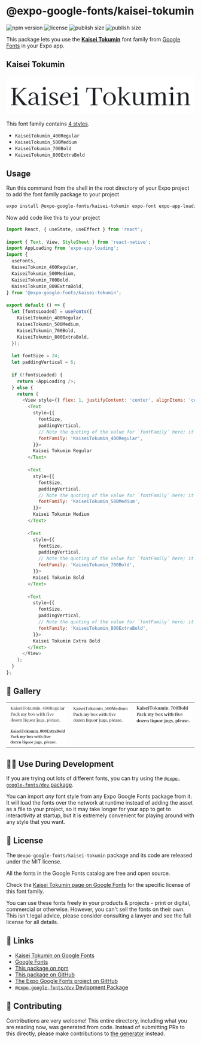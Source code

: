 # @expo-google-fonts/kaisei-tokumin

![npm version](https://flat.badgen.net/npm/v/@expo-google-fonts/kaisei-tokumin)
![license](https://flat.badgen.net/github/license/expo/google-fonts)
![publish size](https://flat.badgen.net/packagephobia/install/@expo-google-fonts/kaisei-tokumin)
![publish size](https://flat.badgen.net/packagephobia/publish/@expo-google-fonts/kaisei-tokumin)

This package lets you use the [**Kaisei Tokumin**](https://fonts.google.com/specimen/Kaisei+Tokumin) font family from [Google Fonts](https://fonts.google.com/) in your Expo app.

## Kaisei Tokumin

![Kaisei Tokumin](./font-family.png)

This font family contains [4 styles](#-gallery).

- `KaiseiTokumin_400Regular`
- `KaiseiTokumin_500Medium`
- `KaiseiTokumin_700Bold`
- `KaiseiTokumin_800ExtraBold`

## Usage

Run this command from the shell in the root directory of your Expo project to add the font family package to your project
```sh
expo install @expo-google-fonts/kaisei-tokumin expo-font expo-app-loading
```

Now add code like this to your project
```js
import React, { useState, useEffect } from 'react';

import { Text, View, StyleSheet } from 'react-native';
import AppLoading from 'expo-app-loading';
import {
  useFonts,
  KaiseiTokumin_400Regular,
  KaiseiTokumin_500Medium,
  KaiseiTokumin_700Bold,
  KaiseiTokumin_800ExtraBold,
} from '@expo-google-fonts/kaisei-tokumin';

export default () => {
  let [fontsLoaded] = useFonts({
    KaiseiTokumin_400Regular,
    KaiseiTokumin_500Medium,
    KaiseiTokumin_700Bold,
    KaiseiTokumin_800ExtraBold,
  });

  let fontSize = 24;
  let paddingVertical = 6;

  if (!fontsLoaded) {
    return <AppLoading />;
  } else {
    return (
      <View style={{ flex: 1, justifyContent: 'center', alignItems: 'center' }}>
        <Text
          style={{
            fontSize,
            paddingVertical,
            // Note the quoting of the value for `fontFamily` here; it expects a string!
            fontFamily: 'KaiseiTokumin_400Regular',
          }}>
          Kaisei Tokumin Regular
        </Text>

        <Text
          style={{
            fontSize,
            paddingVertical,
            // Note the quoting of the value for `fontFamily` here; it expects a string!
            fontFamily: 'KaiseiTokumin_500Medium',
          }}>
          Kaisei Tokumin Medium
        </Text>

        <Text
          style={{
            fontSize,
            paddingVertical,
            // Note the quoting of the value for `fontFamily` here; it expects a string!
            fontFamily: 'KaiseiTokumin_700Bold',
          }}>
          Kaisei Tokumin Bold
        </Text>

        <Text
          style={{
            fontSize,
            paddingVertical,
            // Note the quoting of the value for `fontFamily` here; it expects a string!
            fontFamily: 'KaiseiTokumin_800ExtraBold',
          }}>
          Kaisei Tokumin Extra Bold
        </Text>
      </View>
    );
  }
};

```

## 🔡 Gallery


||||
|-|-|-|
|![KaiseiTokumin_400Regular](./KaiseiTokumin_400Regular.ttf.png)|![KaiseiTokumin_500Medium](./KaiseiTokumin_500Medium.ttf.png)|![KaiseiTokumin_700Bold](./KaiseiTokumin_700Bold.ttf.png)||
|![KaiseiTokumin_800ExtraBold](./KaiseiTokumin_800ExtraBold.ttf.png)||||


## 👩‍💻 Use During Development

If you are trying out lots of different fonts, you can try using the [`@expo-google-fonts/dev` package](https://github.com/expo/google-fonts/tree/master/font-packages/dev#readme).

You can import *any* font style from any Expo Google Fonts package from it. It will load the fonts
over the network at runtime instead of adding the asset as a file to your project, so it may take longer
for your app to get to interactivity at startup, but it is extremely convenient
for playing around with any style that you want.

## 📖 License

The `@expo-google-fonts/kaisei-tokumin` package and its code are released under the MIT license.

All the fonts in the Google Fonts catalog are free and open source.

Check the [Kaisei Tokumin page on Google Fonts](https://fonts.google.com/specimen/Kaisei+Tokumin) for the specific license of this font family.

You can use these fonts freely in your products & projects - print or digital, commercial or otherwise. However, you can't sell the fonts on their own. This isn't legal advice, please consider consulting a lawyer and see the full license for all details.

## 🔗 Links

- [Kaisei Tokumin on Google Fonts](https://fonts.google.com/specimen/Kaisei+Tokumin)
- [Google Fonts](https://fonts.google.com/)
- [This package on npm](https://www.npmjs.com/package/@expo-google-fonts/kaisei-tokumin)
- [This package on GitHub](https://github.com/expo/google-fonts/tree/master/font-packages/kaisei-tokumin)
- [The Expo Google Fonts project on GitHub](https://github.com/expo/google-fonts)
- [`@expo-google-fonts/dev` Devlopment Package](https://github.com/expo/google-fonts/tree/master/font-packages/dev)

## 🤝 Contributing

Contributions are very welcome! This entire directory, including what you are reading now, was generated from code. Instead of submitting PRs to this directly, please make contributions to [the generator](https://github.com/expo/google-fonts/tree/master/packages/generator) instead.

